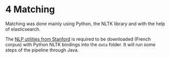 # 4 Matching

Matching was done mainly using Python, the NLTK library and with the help of elasticsearch.

The [NLP utilities from Stanford](http://nlp.stanford.edu/software/tagger.shtml) is required to be downloaded (French corpus) with Python NLTK bindings into the `data` folder. It will run some steps of the pipeline through Java.

